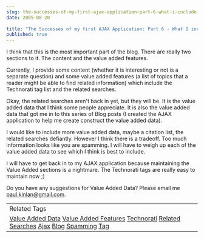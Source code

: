 ```yaml
---
slug: the-successes-of-my-first-ajax-application-part-6-what-i-include-in-my-blogs
date: 2005-08-20
 
title: "The Successes of my first AJAX Application: Part 6 - What I include in my Blogs"
published: true
---
```

I think that this is the most important part of the blog. There are really two sections to it. The content and the value added features.<p />Currently, I provide some content (whether it is interesting or not is a separate question) and some value added features (a list of topics that a reader might be able to find related information) which include the Technorati tag list and the related searches.<p />Okay, the related searches aren't back in yet, but they will be. It is the value added data that I think some people appreciate. It is also the value added data that got me in to this series of Blog posts (I created the AJAX application to help me create construct the value added data).<p />I would like to include more value added data, maybe a citation list, the related searches defiantly. However I think there is a tradeoff. Too much information looks like you are spamming. I will have to weigh up each of the value added data to see which I think is best to include.<p />I will have to get back in to my AJAX application because maintaining the Value Added sections is a nightmare. The Technorati tags are really easy to maintain now ;)<p />Do you have any suggestions for Value Added Data? Please email me <a href="mailto:paul.kinlan@gmail.com">paul.kinlan@gmail.com</a>.<p /><table class="TechnoratiHead TagHeader">
<tr><td>Related Tags</td></tr>
<tr class="Technorati"><td>
<a href="https://paul.kinlan.me/tags/Value" class="Tag" rel="tag">Value Added Data</a> <a href="https://paul.kinlan.me/tags/Value" class="Tag" rel="tag">Value Added Features</a> <a href="https://paul.kinlan.me/tags/Technorati" class="Tag" rel="tag">Technorati</a> <a href="https://paul.kinlan.me/tags/Related" class="Tag" rel="tag">Related Searches</a> <a href="https://paul.kinlan.me/tags/Ajax" class="Tag" rel="tag">Ajax</a> <a href="https://paul.kinlan.me/tags/Blog" class="Tag" rel="tag">Blog</a> <a href="https://paul.kinlan.me/tags/Spamming" class="Tag" rel="tag">Spamming</a> <a href="https://paul.kinlan.me/tags/Tag" class="Tag" rel="tag">Tag</a>
</td></tr>
</table>

